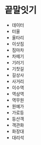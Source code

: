 # 끝말잇기

- 데이터
- 터울
- 울타리
- 이삿짐
- 짐마차
- 차떼기
- 기러기
- 기찻길
- 길상사
- 사거리
- 이수역
- 역삼역
- 역무원
- 원예가
- 가로등
- 등산객
- 객관화
- 화장대
- 대리석
